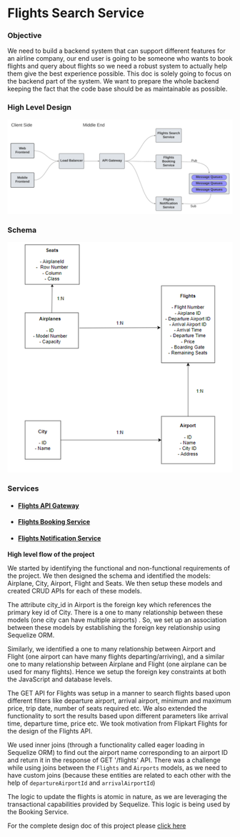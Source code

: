 # Flights Search Service

<h3>Objective</h3>
<p>
    We need to build a backend system that can support different features for an airline company, our end user is going to be someone who wants to book flights and query about flights so we need a robust system to actually help them give the best experience possible. This doc is solely going to focus on the backend part of the system. We want to prepare the whole backend keeping the fact that the code base should be as maintainable as possible.
</p>


<h3>High Level Design</h3>
<img src="/src/High-Level-Design.png" alt="High Level Design"/>


<h3>Schema</h3>

<img src="/src/Schema.png" alt="Schema"/>


<h3>Services</h3>
<ul>
<li>
<h4>
<a href="#" target="_blank">Flights API Gateway</a></h4>
</li>
<li>
<h4>
<a href="https://github.com/girikgarg8/Flights-Booking-Service" target="_blank">Flights Booking Service</a></h4>
</li>
<li>
<h4>
<a href="#" target="_blank">Flights Notification Service</a></h4>
</li>
</ul>

**High level flow of the project** 

We started by identifying the functional and non-functional requirements of the project. We then designed the schema and identified the models: Airplane, City, Airport, Flight and Seats. We then setup these models and created CRUD APIs for each of these models.

The attribute city_id in Airport is the foreign key which references the primary key id of City. There is a one to many relationship between these models (one city can have multiple airports) . So, we set up an association between these models by establishing the foreign key relationship using Sequelize ORM.

Similarly, we identified a one to many relationship between Airport and Flight (one airport can have many flights departing/arriving), and a similar one to many relationship between Airplane and Flight (one airplane can be used for many flights). Hence we setup the foreign key constraints at both the JavaScript and database levels.

The GET API for Flights was setup in a manner to search flights based upon different filters like departure airport, arrival airport, minimum and maximum price, trip date, number of seats required etc. We also extended the functionality to sort the results based upon different parameters like arrival time, departure time, price etc. We took motivation from Flipkart Flights for the design of the Flights API.

We used inner joins (through a functionality called eager loading in Sequelize ORM) to find out the airport name corresponding to an airport ID and return it in the response of GET '/flights' API. There was a challenge while using joins between the `Flights` and `Airports` models, as we need to have custom joins (because these entities are related to each other with the help of `departureAirportId` and `arrivalAirportId`)

The logic to update the flights is atomic in nature, as we are leveraging the transactional capabilities provided by Sequelize. This logic is being used by the Booking Service.

For the complete design doc of this project please <a href="https://docs.google.com/document/d/1FyH16wreiVJ3Vtazm8msDB7-DPQsjRFSYDkLdWSvdJo/edit?usp=sharing" target="_blank"> click here
